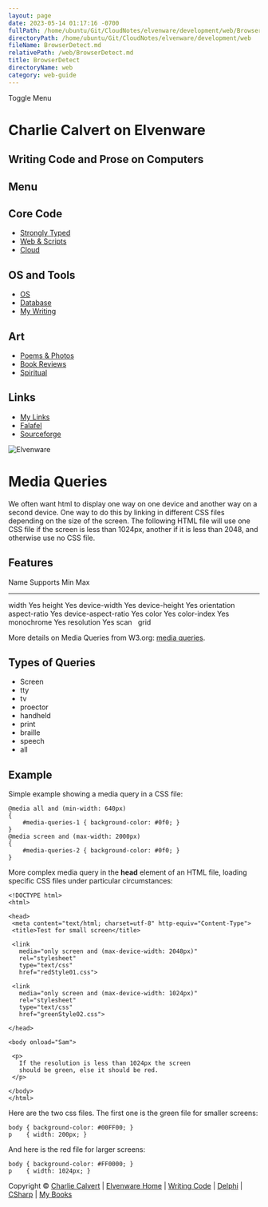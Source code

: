 ```yaml
---
layout: page
date: 2023-05-14 01:17:16 -0700
fullPath: /home/ubuntu/Git/CloudNotes/elvenware/development/web/BrowserDetect.md
directoryPath: /home/ubuntu/Git/CloudNotes/elvenware/development/web
fileName: BrowserDetect.md
relativePath: /web/BrowserDetect.md
title: BrowserDetect
directoryName: web
category: web-guide
---
```


Toggle Menu

Charlie Calvert on Elvenware
============================

Writing Code and Prose on Computers
-----------------------------------

Menu
----

Core Code
---------

-   [Strongly Typed](../index.html)
-   [Web & Scripts](index.html)
-   [Cloud](../cloud/index.shtml)

OS and Tools
------------

-   [OS](../../os/index.html)
-   [Database](../database/index.html)
-   [My Writing](../../books/index.html)

Art
---

-   [Poems & Photos](../../Art/index.html)
-   [Book Reviews](../../books/reading/index.html)
-   [Spiritual](../../spirit/index.html)

Links
-----

-   [My Links](../../links.html)
-   [Falafel](http://www.falafel.com/)
-   [Sourceforge](http://sourceforge.net/projects/elvenware/)

![Elvenware](/assets/images/elvenwarelogo.png)

Media Queries
=============

We often want html to display one way on one device and another way on a
second device. One way to do this by linking in different CSS files
depending on the size of the screen. The following HTML file will use
one CSS file if the screen is less than 1024px, another if it is less
than 2048, and otherwise use no CSS file.

Features
--------

  Name                  Supports Min Max
  --------------------- ------------------
  width                 Yes
  height                Yes
  device-width          Yes
  device-height         Yes
  orientation            
  aspect-ratio          Yes
  device-aspect-ratio   Yes
  color                 Yes
  color-index           Yes
  monochrome            Yes
  resolution            Yes
  scan                   
  grid                   

More details on Media Queries from W3.org: [media
queries](http://www.w3.org/TR/css3-mediaqueries/#media1).

Types of Queries
----------------

-   Screen
-   tty
-   tv
-   proector
-   handheld
-   print
-   braille
-   speech
-   all

Example
-------

Simple example showing a media query in a CSS file:

~~~~ {.code}
@media all and (min-width: 640px)
{
    #media-queries-1 { background-color: #0f0; }
}
@media screen and (max-width: 2000px)
{
    #media-queries-2 { background-color: #0f0; }
}
~~~~

More complex media query in the **head** element of an HTML file,
loading specific CSS files under particular circumstances:

~~~~ {.code}
<!DOCTYPE html>
<html>

<head>
 <meta content="text/html; charset=utf-8" http-equiv="Content-Type">
 <title>Test for small screen</title>

 <link
   media="only screen and (max-device-width: 2048px)"
   rel="stylesheet"
   type="text/css"
   href="redStyle01.css">

 <link
   media="only screen and (max-device-width: 1024px)"
   rel="stylesheet"
   type="text/css"
   href="greenStyle02.css">

</head>

<body onload="Sam">

 <p>
   If the resolution is less than 1024px the screen
   should be green, else it should be red.
 </p>

</body>
</html>
~~~~

Here are the two css files. The first one is the green file for smaller
screens:

~~~~ {.code}
body { background-color: #00FF00; }
p    { width: 200px; }
~~~~

And here is the red file for larger screens:

~~~~ {.code}
body { background-color: #FF0000; }
p    { width: 1024px; }
~~~~

Copyright © [Charlie Calvert](../../index.html) | [Elvenware
Home](../../index.html) | [Writing Code](../index.html) |
[Delphi](../delphi/index.html) | [CSharp](../csharp/index.html) | [My
Books](../../books/index.html)
